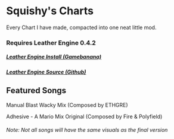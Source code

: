 # Squishy's Charts
 Every Chart I have made, compacted into one neat little mod.
 
### Requires Leather Engine 0.4.2
##### [Leather Engine Install (Gamebanana)](https://gamebanana.com/mods/download/334945#)
##### [Leather Engine Source (Github)](https://github.com/Leather128/LeatherEngine)

## Featured Songs
 Manual Blast Wacky Mix (Composed by ETHGRE)
 
 Adhesive - A Mario Mix Original (Composed by Fire & Polyfield)

###### Note: Not all songs will have the same visuals as the final version
